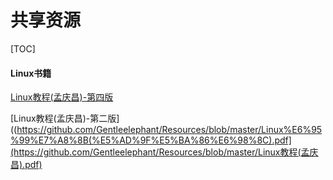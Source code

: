 # 共享资源

[TOC]

#### Linux书籍

[Linux教程(孟庆昌)-第四版](https://github.com/Gentleelephant/Resources/blob/master/LINUX%E6%95%99%E7%A8%8B%EF%BC%88%E7%AC%AC4%E7%89%88%EF%BC%89%E3%80%90%E4%BD%9C%E3%80%80%E8%80%85%E3%80%91%E5%AD%9F%E5%BA%86%E6%98%8C.pdf)

[Linux教程(孟庆昌)-第二版]((https://github.com/Gentleelephant/Resources/blob/master/Linux%E6%95%99%E7%A8%8B(%E5%AD%9F%E5%BA%86%E6%98%8C).pdf](https://github.com/Gentleelephant/Resources/blob/master/Linux教程(孟庆昌).pdf)